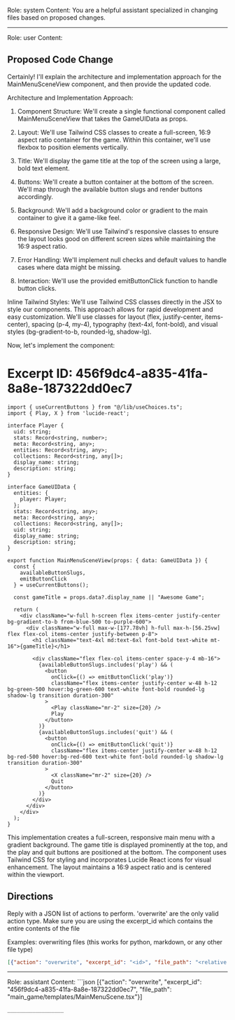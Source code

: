 Role: system
Content: You are a helpful assistant specialized in changing files based on proposed changes.
__________________
Role: user
Content: 
## Proposed Code Change
Certainly! I'll explain the architecture and implementation approach for the MainMenuSceneView component, and then provide the updated code.

Architecture and Implementation Approach:

1. Component Structure:
   We'll create a single functional component called MainMenuSceneView that takes the GameUIData as props.

2. Layout:
   We'll use Tailwind CSS classes to create a full-screen, 16:9 aspect ratio container for the game. Within this container, we'll use flexbox to position elements vertically.

3. Title:
   We'll display the game title at the top of the screen using a large, bold text element.

4. Buttons:
   We'll create a button container at the bottom of the screen. We'll map through the available button slugs and render buttons accordingly.

5. Background:
   We'll add a background color or gradient to the main container to give it a game-like feel.

6. Responsive Design:
   We'll use Tailwind's responsive classes to ensure the layout looks good on different screen sizes while maintaining the 16:9 aspect ratio.

7. Error Handling:
   We'll implement null checks and default values to handle cases where data might be missing.

8. Interaction:
   We'll use the provided emitButtonClick function to handle button clicks.

Inline Tailwind Styles:
We'll use Tailwind CSS classes directly in the JSX to style our components. This approach allows for rapid development and easy customization. We'll use classes for layout (flex, justify-center, items-center), spacing (p-4, my-4), typography (text-4xl, font-bold), and visual styles (bg-gradient-to-b, rounded-lg, shadow-lg).

Now, let's implement the component:

# Excerpt ID: 456f9dc4-a835-41fa-8a8e-187322dd0ec7
```tsx main_game/templates/MainMenuScene.tsx
import { useCurrentButtons } from "@/lib/useChoices.ts";
import { Play, X } from 'lucide-react';

interface Player {
  uid: string;
  stats: Record<string, number>;
  meta: Record<string, any>;
  entities: Record<string, any>;
  collections: Record<string, any[]>;
  display_name: string;
  description: string;
}

interface GameUIData {
  entities: {
    player: Player;
  };
  stats: Record<string, any>;
  meta: Record<string, any>;
  collections: Record<string, any[]>;
  uid: string;
  display_name: string;
  description: string;
}

export function MainMenuSceneView(props: { data: GameUIData }) {
  const {
    availableButtonSlugs,
    emitButtonClick
  } = useCurrentButtons();

  const gameTitle = props.data?.display_name || "Awesome Game";

  return (
    <div className="w-full h-screen flex items-center justify-center bg-gradient-to-b from-blue-500 to-purple-600">
      <div className="w-full max-w-[177.78vh] h-full max-h-[56.25vw] flex flex-col items-center justify-between p-8">
        <h1 className="text-4xl md:text-6xl font-bold text-white mt-16">{gameTitle}</h1>
        
        <div className="flex flex-col items-center space-y-4 mb-16">
          {availableButtonSlugs.includes('play') && (
            <button
              onClick={() => emitButtonClick('play')}
              className="flex items-center justify-center w-48 h-12 bg-green-500 hover:bg-green-600 text-white font-bold rounded-lg shadow-lg transition duration-300"
            >
              <Play className="mr-2" size={20} />
              Play
            </button>
          )}
          {availableButtonSlugs.includes('quit') && (
            <button
              onClick={() => emitButtonClick('quit')}
              className="flex items-center justify-center w-48 h-12 bg-red-500 hover:bg-red-600 text-white font-bold rounded-lg shadow-lg transition duration-300"
            >
              <X className="mr-2" size={20} />
              Quit
            </button>
          )}
        </div>
      </div>
    </div>
  );
}
```

This implementation creates a full-screen, responsive main menu with a gradient background. The game title is displayed prominently at the top, and the play and quit buttons are positioned at the bottom. The component uses Tailwind CSS for styling and incorporates Lucide React icons for visual enhancement. The layout maintains a 16:9 aspect ratio and is centered within the viewport.

## Directions
Reply with a JSON list of actions to perform. 'overwrite' are the only valid action type. 
Make sure you are using the excerpt_id which contains the entire contents of the file

Examples:
overwriting files (this works for python, markdown, or any other file type)
```json output_example1
[{"action": "overwrite", "excerpt_id": "<id>", "file_path": "<relative file path>"}]
```

__________________
Role: assistant
Content: ```json
[{"action": "overwrite", "excerpt_id": "456f9dc4-a835-41fa-8a8e-187322dd0ec7", "file_path": "main_game/templates/MainMenuScene.tsx"}]
```
__________________
